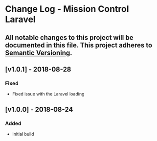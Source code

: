 # Change Log - Mission Control Laravel
All notable changes to this project will be documented in this file.
This project adheres to [Semantic Versioning](http://semver.org/).
----

## [v1.0.1] - 2018-08-28

### Fixed
- Fixed issue with the Laravel loading

## [v1.0.0] - 2018-08-24

### Added
- Initial build
